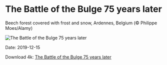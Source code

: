 # The Battle of the Bulge 75 years later

Beech forest covered with frost and snow, Ardennes, Belgium (© Philippe Moes/Alamy)

![The Battle of the Bulge 75 years later](https://bing.com/th?id=OHR.NutsWeekend_EN-US5701415684_UHD.jpg&rf=LaDigue_UHD.jpg&pid=hp&w=1024&h=576)

Date: 2019-12-15

Download 4k: [The Battle of the Bulge 75 years later](https://bing.com/th?id=OHR.NutsWeekend_EN-US5701415684_UHD.jpg&rf=LaDigue_UHD.jpg&pid=hp&w=3840&h=2160)

